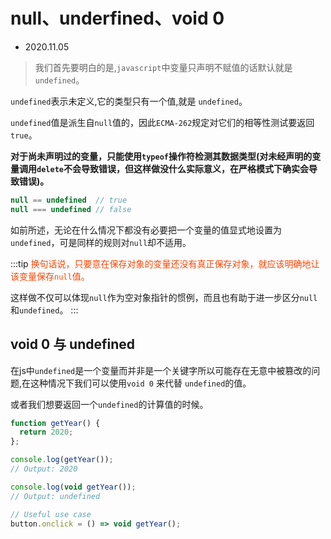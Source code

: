 # null、underfined、void 0

- 2020.11.05

> 我们首先要明白的是,`javascript`中变量只声明不赋值的话默认就是`undefined`。

`undefined`表示未定义,它的类型只有一个值,就是 `undefined`。

`undefined`值是派生自`null`值的，因此`ECMA-262`规定对它们的相等性测试要返回`true`。

**对于尚未声明过的变量，只能使用`typeof`操作符检测其数据类型(对未经声明的变量调用`delete`不会导致错误，但这样做没什么实际意义，在严格模式下确实会导致错误)。**

```js
null == undefined  // true 
null === undefined // false
```

如前所述，无论在什么情况下都没有必要把一个变量的值显式地设置为`undefined`，可是同样的规则对`null`却不适用。

:::tip
<font color="#ff4400">换句话说，只要意在保存对象的变量还没有真正保存对象，就应该明确地让该变量保存`null`值。</font>

这样做不仅可以体现`null`作为空对象指针的惯例，而且也有助于进一步区分`null`和`undefined`。
:::

## void 0 与 undefined

在js中`undefined`是一个变量而并非是一个关键字所以可能存在无意中被篡改的问题,在这种情况下我们可以使用`void 0` 来代替 `undefined`的值。


或者我们想要返回一个`undefined`的计算值的时候。

```js
function getYear() {
  return 2020;
};

console.log(getYear());
// Output: 2020

console.log(void getYear());
// Output: undefined

// Useful use case
button.onclick = () => void getYear();
```
